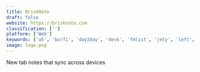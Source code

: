 ```yaml
---
title: BriskNote
draft: false 
website: https://brisknote.com
classification: ['']
platform: ['Web']
keywords: ['a5', 'burfi', 'day2day', 'desk', 'fmlist', 'jety', 'left', 'makerlog', 'momentum', 'note_instantly_by_knotable', 'papier', 'quicknotes', 'typha', 'workweek']
image: logo.png
---
```

New tab notes that sync across devices
